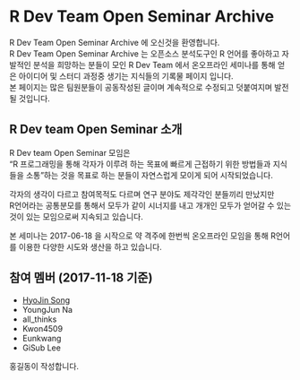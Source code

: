# R Dev Team Open Seminar Archive

R Dev Team Open Seminar Archive 에 오신것을 환영합니다.  
R Dev Team Open Seminar Archive 는 오픈소스 분석도구인 R 언어를 좋아하고 자발적인 분석을 희망하는 분들이 모인 R Dev Team 에서 온오프라인 세미나를 통해 얻은 아이디어 및 스터디 과정중 생기는 지식들의 기록물 페이지 입니다.  
본 페이지는 많은 팀원분들이 공동작성된 글이며 계속적으로 수정되고 덧붙여지며 발전될 것입니다.

## 

## R Dev team Open Seminar 소개

R Dev team Open Seminar 모임은  
“R 프로그래밍을 통해 각자가 이루려 하는 목표에 빠르게 근접하기 위한 방법들과 지식들을 소통”하는 것을 목표로 하는 분들이 자연스럽게 모이게 되어 시작되었습니다.

각자의 생각이 다르고 참여목적도 다르며 연구 분야도 제각각인 분들끼리 만났지만  
R언어라는 공통분모를 통해서 모두가 같이 시너지를 내고 개개인 모두가 얻어갈 수 있는 것이 있는 모임으로써 지속되고 있습니다.

본 세미나는 2017-06-18 을 시작으로 약 격주에 한번씩 온오프라인 모임을 통해 R언어를 이용한 다양한 시도와 생산을 하고 있습니다.

## 

## 참여 멤버 \(2017-11-18 기준\)

* [HyoJin Song](https://github.com/lovetoken)
* YoungJun Na
* all\_thinks
* Kwon4509
* Eunkwang
* GiSub Lee



홍길동이 작성합니다.

